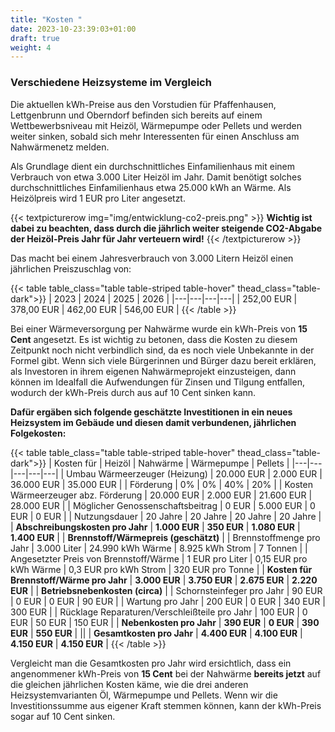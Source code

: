```yaml
---
title: "Kosten "
date: 2023-10-23:39:03+01:00
draft: true
weight: 4
---
```


### Verschiedene Heizsysteme im Vergleich

Die aktuellen kWh-Preise aus den Vorstudien für Pfaffenhausen, Lettgenbrunn und Oberndorf befinden sich bereits auf einem Wettbewerbsniveau mit Heizöl, Wärmepumpe oder Pellets und werden weiter sinken, sobald sich mehr Interessenten für einen Anschluss am Nahwärmenetz melden.

Als Grundlage dient ein durchschnittliches Einfamilienhaus mit einem Verbrauch von etwa 3.000 Liter Heizöl im Jahr.
Damit benötigt solches durchschnittliches Einfamilienhaus etwa 25.000 kWh an Wärme.
Als Heizölpreis wird 1 EUR pro Liter angesetzt.

{{< textpicturerow img="img/entwicklung-co2-preis.png" >}}
**Wichtig ist dabei zu beachten, dass durch die jährlich weiter steigende CO2-Abgabe der Heizöl-Preis Jahr für Jahr verteuern wird!**
{{< /textpicturerow >}}

Das macht bei einem Jahresverbrauch von 3.000 Litern Heizöl einen jährlichen Preiszuschlag von:

{{< table table_class="table table-striped table-hover" thead_class="table-dark">}}
| 2023        | 2024 |  2025 |  2026 |
|---|---|---|---|
| 252,00 EUR | 378,00 EUR | 462,00 EUR | 546,00 EUR |
{{< /table >}}


Bei einer Wärmeversorgung per Nahwärme wurde ein kWh-Preis von **15 Cent** angesetzt.
Es ist wichtig zu betonen, dass die Kosten zu diesem Zeitpunkt noch nicht verbindlich sind, da es noch viele Unbekannte in der Formel gibt. 
Wenn sich viele Bürgerinnen und Bürger dazu bereit erklären, als Investoren in ihrem eigenen Nahwärmeprojekt einzusteigen, dann können im Idealfall die Aufwendungen für Zinsen und Tilgung entfallen, wodurch der kWh-Preis durch aus auf 10 Cent sinken kann.

**Dafür ergäben sich folgende geschätzte Investitionen in ein neues Heizsystem im Gebäude und diesen damit verbundenen, jährlichen Folgekosten:**

{{< table table_class="table table-striped table-hover" thead_class="table-dark">}}
| Kosten für          |  Heizöl   | Nahwärme     | Wärmepumpe  | Pellets |
|---|---|---|---|---|
| Umbau Wärmeerzeuger (Heizung) | 20.000 EUR | 2.000 EUR | 36.000 EUR | 35.000 EUR |
| Förderung  | 0% | 0% | 40% | 20% |
| Kosten Wärmeerzeuger abz. Förderung  | 20.000 EUR | 2.000 EUR | 21.600 EUR | 28.000 EUR |
| Möglicher Genossenschaftsbeitrag  | 0 EUR | 5.000 EUR | 0 EUR | 0 EUR |
| Nutzungsdauer  | 20 Jahre | 20 Jahre | 20 Jahre | 20 Jahre |
| **Abschreibungskosten pro Jahr**  | **1.000 EUR** | **350 EUR** | **1.080 EUR** | **1.400 EUR** |
| **Brennstoff/Wärmepreis (geschätzt)** |
| Brennstoffmenge pro Jahr  | 3.000 Liter | 24.990 kWh Wärme | 8.925 kWh Strom | 7 Tonnen |
| Angesetzter Preis von Brennstoff/Wärme  | 1 EUR pro Liter | 0,15 EUR pro kWh Wärme | 0,3 EUR pro kWh Strom | 320 EUR pro Tonne |
| **Kosten für Brennstoff/Wärme pro Jahr**  | **3.000 EUR** | **3.750 EUR** | **2.675 EUR** | **2.220 EUR** |
| **Betriebsnebenkosten (circa)** |
| Schornsteinfeger pro Jahr  | 90 EUR | 0 EUR | 0 EUR | 90 EUR |
| Wartung  pro Jahr  | 200 EUR | 0 EUR | 340 EUR | 300 EUR |
| Rücklage Reparaturen/Verschleißteile  pro Jahr  | 100 EUR | 0 EUR | 50 EUR | 150 EUR |
| **Nebenkosten  pro Jahr**  | **390 EUR** | **0 EUR** | **390 EUR** | **550 EUR** |
||
| **Gesamtkosten pro Jahr**  | **4.400 EUR** | **4.100 EUR** | **4.150 EUR** | **4.150 EUR** |
{{< /table >}}

Vergleicht man die Gesamtkosten pro Jahr wird ersichtlich, dass ein angenommener kWh-Preis von **15 Cent** bei der Nahwärme **bereits jetzt** auf die gleichen jährlichen Kosten käme, wie die drei anderen Heizsystemvarianten Öl, Wärmepumpe und Pellets.
Wenn wir die Investitionssumme aus eigener Kraft stemmen können, kann der kWh-Preis sogar auf 10 Cent sinken.


